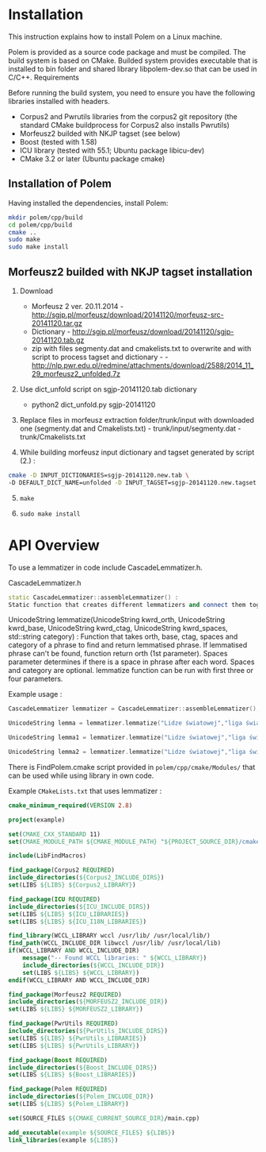 Installation
============

This instruction explains how to install Polem on a Linux machine.

Polem is provided as a source code package and must be compiled. The build system is based on CMake.
Builded system provides executable that is installed to bin folder and shared library libpolem-dev.so that can be used in
C/C++.
Requirements

Before running the build system, you need to ensure you have the following libraries installed with headers.

* Corpus2 and Pwrutils libraries from the corpus2 git repository (the standard CMake buildprocess for Corpus2 also installs Pwrutils)
* Morfeusz2 builded with NKJP tagset (see below)
* Boost (tested with 1.58)
* ICU library (tested with 55.1; Ubuntu package libicu-dev)
* CMake 3.2 or later (Ubuntu package cmake)


Installation of Polem
---------------------

Having installed the dependencies, install Polem:

```bash
mkdir polem/cpp/build
cd polem/cpp/build
cmake ..
sudo make
sudo make install
```


Morfeusz2 builded with NKJP tagset installation
-----------------------------------------------

1. Download
   * Morfeusz 2 ver. 20.11.2014 - http://sgjp.pl/morfeusz/download/20141120/morfeusz-src-20141120.tar.gz
   * Dictionary -  http://sgjp.pl/morfeusz/download/20141120/sgjp-20141120.tab.gz
   * zip with files segmenty.dat and cmakelists.txt to overwrite and with script to process tagset and dictionary -
           -http://nlp.pwr.edu.pl/redmine/attachments/download/2588/2014_11_29_morfeusz2_unfolded.7z

2. Use dict_unfold script on sgjp-20141120.tab dictionary
   * python2 dict_unfold.py sgjp-20141120
   
3. Replace files in morfeusz extraction folder/trunk/input with downloaded one (segmenty.dat and Cmakelists.txt)
            - trunk/input/segmenty.dat
            - trunk/Cmakelists.txt

4. While building morfeusz input dictionary and tagset generated by script (2.) :
```bash
cmake -D INPUT_DICTIONARIES=sgjp-20141120.new.tab \
-D DEFAULT_DICT_NAME=unfolded -D INPUT_TAGSET=sgjp-20141120.new.tagset ..
```

5. ```make```

6. ```sudo make install```



API Overview
============

To use a lemmatizer in code include CascadeLemmatizer.h.

CascadeLemmatizer.h

```cpp
static CascadeLemmatizer::assembleLemmatizer() :
Static function that creates different lemmatizers and connect them together into CascadeLemmatizer object.
```

UnicodeString lemmatize(UnicodeString kwrd_orth, UnicodeString kwrd_base, UnicodeString kwrd_ctag, UnicodeString kwrd_spaces, std::string category) :
Function that takes orth, base, ctag, spaces and category of a phrase to find and return lemmatised phrase.
If lemmatised phrase can't be found, function return orth (1st parameter). Spaces parameter determines if there is a space in phrase after each word.
Spaces and category are optional. lemmatize function can be run with first three or four parameters.

Example usage :

```cpp
CascadeLemmatizer lemmatizer = CascadeLemmatizer::assembleLemmatizer();

UnicodeString lemma = lemmatizer.lemmatize("Lidze światowej","liga światowy","subst:sg:loc:f adj:sg:loc:f:pos","True False","nam_eve_human_sport");

UnicodeString lemma1 = lemmatizer.lemmatize("Lidze światowej","liga światowy","subst:sg:loc:f adj:sg:loc:f:pos","True False");

UnicodeString lemma2 = lemmatizer.lemmatize("Lidze światowej","liga światowy","subst:sg:loc:f adj:sg:loc:f:pos");
```

There is FindPolem.cmake script provided in ```polem/cpp/cmake/Modules/``` that can be used while using library in own code.

Example ```CMakeLists.txt``` that uses lemmatizer  :

```cmake
cmake_minimum_required(VERSION 2.8)

project(example)

set(CMAKE_CXX_STANDARD 11)
set(CMAKE_MODULE_PATH ${CMAKE_MODULE_PATH} "${PROJECT_SOURCE_DIR}/cmake/Modules")

include(LibFindMacros)

find_package(Corpus2 REQUIRED)
include_directories(${Corpus2_INCLUDE_DIRS})
set(LIBS ${LIBS} ${Corpus2_LIBRARY})

find_package(ICU REQUIRED)
include_directories(${ICU_INCLUDE_DIRS})
set(LIBS ${LIBS} ${ICU_LIBRARIES})
set(LIBS ${LIBS} ${ICU_I18N_LIBRARIES})

find_library(WCCL_LIBRARY wccl /usr/lib/ /usr/local/lib/)
find_path(WCCL_INCLUDE_DIR libwccl /usr/lib/ /usr/local/lib)
if(WCCL_LIBRARY AND WCCL_INCLUDE_DIR)
    message("-- Found WCCL libraries: " ${WCCL_LIBRARY})
    include_directories(${WCCL_INCLUDE_DIR})
    set(LIBS ${LIBS} ${WCCL_LIBRARY})
endif(WCCL_LIBRARY AND WCCL_INCLUDE_DIR)

find_package(Morfeusz2 REQUIRED)
include_directories(${MORFEUSZ2_INCLUDE_DIR})
set(LIBS ${LIBS} ${MORFEUSZ2_LIBRARY})

find_package(PwrUtils REQUIRED)
include_directories(${PwrUtils_INCLUDE_DIRS})
set(LIBS ${LIBS} ${PwrUtils_LIBRARIES})
set(LIBS ${LIBS} ${PwrUtils_LIBRARY})

find_package(Boost REQUIRED)
include_directories(${Boost_INCLUDE_DIRS})
set(LIBS ${LIBS} ${Boost_LIBRARIES})

find_package(Polem REQUIRED)
include_directories(${Polem_INCLUDE_DIR})
set(LIBS ${LIBS} ${Polem_LIBRARY})

set(SOURCE_FILES ${CMAKE_CURRENT_SOURCE_DIR}/main.cpp)

add_executable(example ${SOURCE_FILES} ${LIBS})
link_libraries(example ${LIBS})
```